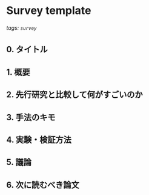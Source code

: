 # Survey template
###### tags: `survey`

## 0. タイトル

## 1. 概要

## 2. 先行研究と比較して何がすごいのか

## 3. 手法のキモ

## 4. 実験・検証方法

## 5. 議論

## 6. 次に読むべき論文